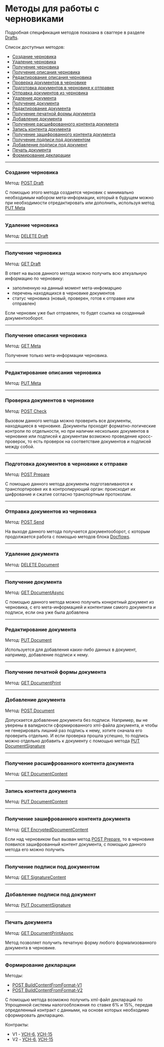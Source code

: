 # Методы для работы с черновиками
Подробная спецификация методов показана в сваггере в разделе [Drafts](http://extern-api.testkontur.ru/swagger/ui/index#/Drafts).

Список доступных методов:
* [Создание черновика](#1)
* [Удаление черновика](#2)
* [Получение черновика](#3)
* [Получение описания черновика](#4)
* [Редактирование описания черновика](#5)
* [Проверка документов в черновике](#6)
* [Подготовка документов в черновике к отправке](#7)
* [Отправка документов из черновика](#8)
* [Удаление документа](#9)
* [Получение документа](#10)
* [Редактирование документа](#18)
* [Получение печатной формы документа](#11)
* [Добавление документа](#12)
* [Получение расшифрованного контента документа](#13)
* [Запись контента документа](#14)
* [Получение зашифрованного контента документа](#15)
* [Получение подписи под документом](#16)
* [Добавление подписи под документ](#17)
* [Печать документа](#19)
* [Формирование декларации](#20)

------

<a name="1"></a>
### Создание черновика 
Метод: [POST Draft](http://extern-api.testkontur.ru/swagger/ui/index#!/Drafts/Drafts_Create)

С помощью этого метода создается черновик с минимально необходимым набором мета-информации, который в будущем можно при необходимости отредактировать или дополнить, используя метод [PUT Meta](#5)

------

<a name="2"></a>
### Удаление черновика 
Метод: [DELETE Draft](http://extern-api.testkontur.ru/swagger/ui/index#!/Drafts/Drafts_DeleteDraft)

------

<a name="3"></a>
### Получение черновика 
Метод: [GET Draft](http://extern-api.testkontur.ru/swagger/ui/index#!/Drafts/Drafts_GetDraft)

В ответ на вызов данного метода можно получить всю аткуальную информацию по черновику:
* заполненную на данный момент мета-инфомарцию
* перечень находящихся в черновике документов
* статус черновика (новый, проверен, готов к отправке или отправлен)

Если черновик уже был отправлен, то будет ссылка на созданный документооборот.

------

<a name="4"></a>
### Получение описания черновика 
Метод: [GET Meta](http://extern-api.testkontur.ru/swagger/ui/index#!/Drafts/Drafts_GetMeta)

Получение только мета-информации черновика.

------

<a name="5"></a>
### Редактирование описания черновика 
Метод: [PUT Meta](http://extern-api.testkontur.ru/swagger/ui/index#!/Drafts/Drafts_UpdateDraftMeta)

------

<a name="6"></a>
### Проверка документов в черновике 
Метод: [POST Check](http://extern-api.testkontur.ru/swagger/ui/index#!/Drafts/Drafts_Check)

Вызовом данного метода можно проверить все документы, находящиеся в черновике. Документы проходят форматно-логические контроли по отдельности, но при наличии нескольких документов в черновике или подписей к документам возможно проведение кросс-проверок, то есть проверок на соответствие документов и подписей между собой.

------

<a name="7"></a>
### Подготовка документов в черновике к отправке 
Метод: [POST Prepare](http://extern-api.testkontur.ru/swagger/ui/index#!/Drafts/Drafts_Prepare)

С помощью данного метода документы подготавливаются к транспортировке их в контролирующий орган: происходит их шифрование и сжатие согласно транспортным протоколам.

------

<a name="8"></a>
### Отправка документов из черновика 
Метод: [POST Send](http://extern-api.testkontur.ru/swagger/ui/index#!/Drafts/Drafts_Send)

На выходе данного метода получается документооборот, с которым продолжается работа с помощью методов блока [Docflows](https://github.com/skbkontur/extern-api-docs/blob/master/Работа%20с%20ДО.md).

------

<a name="9"></a>
### Удаление документа 
Метод: [DELETE Document](http://extern-api.testkontur.ru/swagger/ui/index#!/Drafts/DraftDocuments_DeleteDocument)

------

<a name="10"></a>
### Получение документа 
Метод: [GET DocumentAsync](http://extern-api.testkontur.ru/swagger/ui/index#!/Drafts/DraftDocuments_GetDocumentAsync)

С помощью данного метода можно получить конкретный документ из черновика, с его мета-информацией и контентами самого документа и подписи, если она уже была добавлена

------

<a name="18"></a>
### Редактирование документа 
Метод: [PUT Document](http://extern-api.testkontur.ru/swagger/ui/index#!/Drafts/DraftDocuments_PutDocument)

Используется для добавления каких-либо данных в документ, например, добавление подписи к нему.

------

<a name="11"></a>
### Получение печатной формы документа 
Метод: [GET DocumentPrint](http://extern-api.testkontur.ru/swagger/ui/index#!/Drafts/DraftDocuments_GetDocumentPrint)

------

<a name="12"></a>
### Добавление документа 
Метод: [POST Document](http://extern-api.testkontur.ru/swagger/ui/index#!/Drafts/DraftDocuments_AddDocument)

Допускается добавление документа без подписи. Например, вы не уверены в валидности сформированного xml-файла документа, и чтобы не генерировать лишний раз подпись к нему, хотите сначала его проверить отдельно. И если проверка прошла успешно, то подпись можно отдельно добавить к документу с помощью метода [PUT DocumentSignature](#19)

------

<a name="13"></a>
### Получение расшифрованного контента документа 
Метод: [GET DocumentContent](http://extern-api.testkontur.ru/swagger/ui/index#!/Drafts/DraftDocuments_GetDocumentContent)

------

<a name="14"></a>
### Запись контента документа 
Метод: [PUT DocumentContent](http://extern-api.testkontur.ru/swagger/ui/index#!/Drafts/DraftDocuments_PutDocumentContent)

------

<a name="15"></a>
### Получение зашифрованного контента документа 
Метод: [GET EncryptedDocumentContent](http://extern-api.testkontur.ru/swagger/ui/index#!/Drafts/DraftDocuments_GetEncryptedDocumentContent)

Если над черновиком был вызван метод [POST Prepare](#7), то в черновике появился зашифрованный контент документа, с помощью данного метода его можно получить

------

<a name="16"></a>
### Получение подписи под документом 
Метод: [GET SignatureContent](http://extern-api.testkontur.ru/swagger/ui/index#!/Drafts/DraftDocuments_GetSignatureContent)

------

<a name="17"></a>
### Добавление подписи под документ 
Метод: [PUT DocumentSignature](http://extern-api.testkontur.ru/swagger/ui/index#!/Drafts/DraftDocuments_PutDocumentSignature)

------

<a name="19"></a>
### Печать документа
Метод: [GET DocumentPrintAsync](http://extern-api.testkontur.ru/swagger/ui/index#!/Drafts/DraftDocuments_GetDocumentPrintAsync)

Метод позволяет получить печатную форму любого формализованного документа в черновике.

------

<a name="20"></a>
### Формирование декларации
Методы: 
* [POST BuildContentFromFormat-V1](http://extern-api.testkontur.ru/swagger/ui/index#!/Drafts/DraftDocuments_BuildContentFromFormat)
* [POST BuildContentFromFormat-V2](http://extern-api.testkontur.ru/swagger/ui/index#!/Drafts/DraftDocuments_BuildContentFromFormat_0)

С помощью метода возможно получить xml-файл деклараций по Упрощенной системы налогообложения по ставке 6% и 15%, передав определенный контракт с данными, на основе которых необходимо сформировать декларацию. 

Контракты:
* V1 - [УСН-6](/manuals/usn6%20-v1.json), [УСН-15](/manuals/usn15%20-v1.json)
* V2 - [УСН-6](/manuals/usn6%20-v2.json), [УСН-15](/manuals/usn15%20-v2.json)
